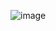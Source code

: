 ![image](https://github.com/SANAT-01/Shopping-App/assets/94187960/fc71e0ea-cb4b-4320-8c44-75b6d1cd6de9)
